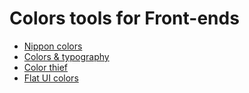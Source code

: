 # Colors tools for Front-ends

- [Nippon colors](https://nipponcolors.com/)
- [Colors & typography](https://www.colorsandfonts.com)
- [Color thief](https://lokeshdhakar.com/projects/color-thief/)
- [Flat UI colors](https://flatuicolors.com)

